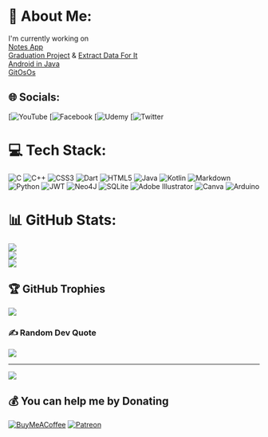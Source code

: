 # 💫 About Me:
I'm currently working on
<br>[Notes App](https://github.com/mossssama/Notella)
<br>[Graduation Project](https://github.com/HaidyGamal/GP-AndroidApp) & [Extract Data For It](https://github.com/mossssama/ExtractingDataFromExcelUsingPython)
<br>[Android in Java](https://github.com/mossssama/AndroidJavaClasses)
<br>[GitOsOs](https://github.com/mossssama/GitOsOs)


## 🌐 Socials:
[![YouTube](https://youtube.com/c/@mossssama)
[![Facebook](https://facebook.com/mossssama)
[![Udemy](https://www.udemy.com/user/mohammad-osama-saleh-ahmad/) 
[![Twitter](https://www.twitter.com/mossssama) 

# 💻 Tech Stack:
![C](https://img.shields.io/badge/c-%2300599C.svg?style=plastic&logo=c&logoColor=white) ![C++](https://img.shields.io/badge/c++-%2300599C.svg?style=plastic&logo=c%2B%2B&logoColor=white) ![CSS3](https://img.shields.io/badge/css3-%231572B6.svg?style=plastic&logo=css3&logoColor=white) ![Dart](https://img.shields.io/badge/dart-%230175C2.svg?style=plastic&logo=dart&logoColor=white) ![HTML5](https://img.shields.io/badge/html5-%23E34F26.svg?style=plastic&logo=html5&logoColor=white) ![Java](https://img.shields.io/badge/java-%23ED8B00.svg?style=plastic&logo=java&logoColor=white) ![Kotlin](https://img.shields.io/badge/kotlin-%230095D5.svg?style=plastic&logo=kotlin&logoColor=white) ![Markdown](https://img.shields.io/badge/markdown-%23000000.svg?style=plastic&logo=markdown&logoColor=white) ![Python](https://img.shields.io/badge/python-3670A0?style=plastic&logo=python&logoColor=ffdd54) ![JWT](https://img.shields.io/badge/JWT-black?style=plastic&logo=JSON%20web%20tokens) 	![Neo4J](https://img.shields.io/badge/Neo4j-008CC1?style=plastic&logo=neo4j&logoColor=white) ![SQLite](https://img.shields.io/badge/sqlite-%2307405e.svg?style=plastic&logo=sqlite&logoColor=white) ![Adobe Illustrator](https://img.shields.io/badge/adobeillustrator-%23FF9A00.svg?style=plastic&logo=adobeillustrator&logoColor=white) ![Canva](https://img.shields.io/badge/Canva-%2300C4CC.svg?style=plastic&logo=Canva&logoColor=white) ![Arduino](https://img.shields.io/badge/-Arduino-00979D?style=plastic&logo=Arduino&logoColor=white)
# 📊 GitHub Stats:
![](https://github-readme-stats.vercel.app/api?username=mossssama&theme=bear&hide_border=false&include_all_commits=true&count_private=false)<br/>
![](https://github-readme-streak-stats.herokuapp.com/?user=mossssama&theme=bear&hide_border=false)<br/>
![](https://github-readme-stats.vercel.app/api/top-langs/?username=mossssama&theme=bear&hide_border=false&include_all_commits=true&count_private=false&layout=compact)

## 🏆 GitHub Trophies
![](https://github-profile-trophy.vercel.app/?username=mossssama&theme=radical&no-frame=false&no-bg=false&margin-w=4)

### ✍️ Random Dev Quote
![](https://quotes-github-readme.vercel.app/api?type=horizontal&theme=gruvbox)

---
[![](https://visitcount.itsvg.in/api?id=mossssama&icon=2&color=0)](https://visitcount.itsvg.in)

  ## 💰 You can help me by Donating
  [![BuyMeACoffee](https://img.shields.io/badge/Buy%20Me%20a%20Coffee-ffdd00?style=for-the-badge&logo=buy-me-a-coffee&logoColor=black)](https://buymeacoffee.com/mossssama) [![Patreon](https://img.shields.io/badge/Patreon-F96854?style=for-the-badge&logo=patreon&logoColor=white)](https://patreon.com/torabelmath) 

  
<!-- Proudly created with GPRM ( https://gprm.itsvg.in ) -->
